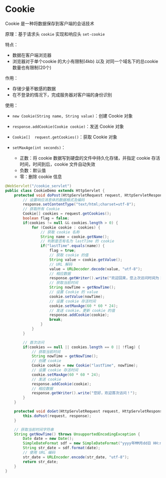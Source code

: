# Cookie

Cookie 是一种将数据保存到客户端的会话技术

原理：基于请求头 `cookie` 实现和响应头 `set-cookie`

特点：

+ 数据在客户端浏览器
+ 浏览器对于单个cookie 的大小有限制(4kb) 以及 对同一个域名下的总cookie数量也有限制(20个)

作用：

+ 存储少量不敏感的数据
+ 在不登录的情况下，完成服务器对客户端的身份识别

使用：

+ `new Cookie(String name, String value)`：创建 Cookie 对象

+ `response.addCookie(Cookie cookie)`：发送 Cookie 对象

+ `Cookie[]  request.getCookies()`：获取 Cookie 对象

+ `setMaxAge(int seconds)`：
  + 正数：将 cookie 数据写到硬盘的文件中持久化存储，并指定 cookie 存活时间，时间到后，cookie 文件自动失效
  + 负数：默认值
  + 零：删除 cookie 信息

```java
@WebServlet("/cookie_servlet")
public class CookieDemo extends HttpServlet {
    protected void doPost(HttpServletRequest request, HttpServletResponse response) throws ServletException, IOException {
        // 设置响应消息体的数据格式及编码
        response.setContentType("text/html;charset=utf-8");
        // 获取所有 Cookie
        Cookie[] cookies = request.getCookies();
        boolean flag = false;
        if(cookies != null && cookies.length > 0) {
            for (Cookie cookie : cookies) {
                // 获取 cookie 名称
                String name = cookie.getName();
                // 判断是否有名为 lastTime 的 cookie
                if("lastTime".equals(name)) {
                    flag = true;
                    // 获取 cookie 的值
                    String value = cookie.getValue();
                    // URL 解码
                    value = URLDecoder.decode(value, "utf-8");
                    // 相应数据
                    response.getWriter().write("欢迎回来，您上次访问时间为：" + value);
                    // 获取当前时间
                    String nowTime = getNowTime();
                    // 设置 Cookie 的 value
                    cookie.setValue(nowTime);
                    // 设置 cookie 存活时间
                    cookie.setMaxAge(60 * 60 * 24);
                    // 发送 cookie，更新 cookie 的值
                    response.addCookie(cookie);
                    break;
                }
            }
        }

        // 首次访问
        if(cookies == null || cookies.length == 0 || !flag) {
            // 获取当前时间
            String nowTime = getNowTime();
            // 创建 cookie
            Cookie cookie = new Cookie("lastTime", nowTime);
            // 设置 cookie 存活时间
            cookie.setMaxAge(60 * 60 * 24);
            // 发送 cookie
            response.addCookie(cookie);
            // 相应数据
            response.getWriter().write("您好，欢迎首次访问！");
        }
    }

    protected void doGet(HttpServletRequest request, HttpServletResponse response) throws ServletException, IOException {
        this.doPost(request, response);
    }

    // 获取当前时间字符串
    String getNowTime() throws UnsupportedEncodingException {
        Date date = new Date();
        SimpleDateFormat sdf = new SimpleDateFormat("yyyy年MM月dd日 HH:mm:ss");
        String str_date = sdf.format(date);
        // 使用 URL 编码
        str_date = URLEncoder.encode(str_date, "utf-8");
        return str_date;
    }
}
```
